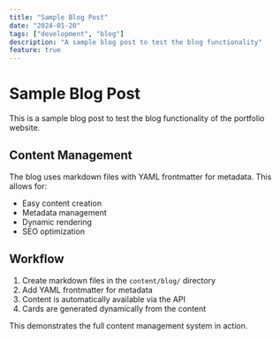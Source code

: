 ```yaml
---
title: "Sample Blog Post"
date: "2024-01-20"
tags: ["development", "blog"]
description: "A sample blog post to test the blog functionality"
feature: true
---
```


# Sample Blog Post

This is a sample blog post to test the blog functionality of the portfolio website.

## Content Management

The blog uses markdown files with YAML frontmatter for metadata. This allows for:

- Easy content creation
- Metadata management
- Dynamic rendering
- SEO optimization

## Workflow

1. Create markdown files in the `content/blog/` directory
2. Add YAML frontmatter for metadata
3. Content is automatically available via the API
4. Cards are generated dynamically from the content

This demonstrates the full content management system in action.